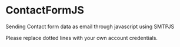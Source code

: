 # ContactFormJS
Sending Contact form data as email through javascript using SMTPJS

Please replace dotted lines with your own account credentials.
